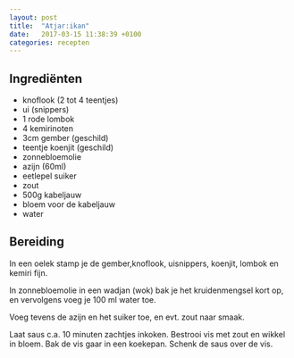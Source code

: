 ```yaml
---
layout: post
title:  "Atjar:ikan"
date:   2017-03-15 11:38:39 +0100
categories: recepten
---
```


## Ingrediënten
- knoflook (2 tot 4 teentjes)
- ui (snippers)
- 1 rode lombok
- 4 kemirinoten
- 3cm gember (geschild)
- teentje koenjit (geschild)
- zonnebloemolie
- azijn (60ml)
- eetlepel suiker
- zout
- 500g kabeljauw
- bloem voor de kabeljauw
- water

## Bereiding
In een oelek stamp je de gember,knoflook, uisnippers, koenjit, lombok en kemiri fijn. 

In zonnebloemolie in een wadjan (wok) bak je het kruidenmengsel kort op, en vervolgens voeg je 100 ml water toe.

Voeg tevens de azijn en het suiker toe, en evt. zout naar smaak. 

Laat saus c.a. 10 minuten zachtjes inkoken.
Bestrooi vis met zout en wikkel in bloem. 
Bak  de vis gaar in een koekepan. Schenk de saus over de vis.



